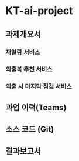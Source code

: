 # KT-ai-project

## 과제개요서

### 재알람 서비스

### 외출복 추천 서비스

### 외출 시 마지막 점검 서비스




## 과업 이력(Teams)



## 소스 코드 (Git)



## 결과보고서

